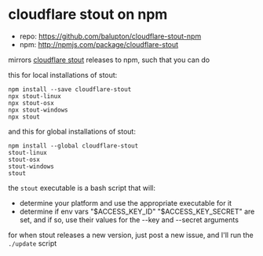 # cloudflare stout on npm

- repo: https://github.com/balupton/cloudflare-stout-npm
- npm: http://npmjs.com/package/cloudflare-stout

mirrors [cloudflare stout](https://github.com/cloudflare/stout) releases to npm, such that you can do

this for local installations of stout:

```
npm install --save cloudflare-stout
npx stout-linux
npx stout-osx
npx stout-windows
npx stout
```

and this for global installations of stout:

```
npm install --global cloudflare-stout
stout-linux
stout-osx
stout-windows
stout
```

the `stout` executable is a bash script that will:

- determine your platform and use the appropriate executable for it
- determine if env vars "$ACCESS_KEY_ID" "$ACCESS_KEY_SECRET" are set, and if so, use their values for the --key and --secret arguments

for when stout releases a new version, just post a new issue, and I'll run the `./update` script
